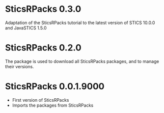 # SticsRPacks 0.3.0

Adaptation of the SticsRPacks tutorial to the latest version of STICS 10.0.0 and JavaSTICS 1.5.0 

# SticsRPacks 0.2.0

The package is used to download all SticsRPacks packages, and to manage their versions.

# SticsRPacks 0.0.1.9000

* First version of SticsRPacks
* Imports the packages from SticsRPacks
